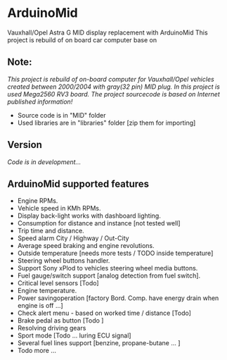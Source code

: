 # ArduinoMid
Vauxhall/Opel Astra G MID display replacement with ArduinoMid
This project is rebuild of on board car computer base on 

## Note:
_This project is rebuild of on-board computer for Vauxhall/Opel vehicles 
 created between 2000/2004 with gray(32 pin) MID plug.
In this project is used Mega2560 RV3 board.
The project sourcecode is based on Internet published information!_

* Source code is in "MID" folder
* Used libraries are in "libraries" folder [zip them for importing]

## Version 
   _Code is  in development..._

## ArduinoMid supported features

* Engine RPMs.
* Vehicle speed in KMh RPMs.
* Display back-light works with dashboard lighting.
* Consumption for distance and instance [not tested well]
* Trip time and distance.
* Speed alarm  City / Highway / Out-City
* Average speed braking and engine revolutions.
* Outside temperature [needs more tests / TODO inside temperature]
* Steering wheel buttons handler.
* Support Sony xPlod to vehicles steering wheel media buttons.
* Fuel gauge/switch support [analog detection from fuel switch].
* Critical level sensors [Todo]
* Еngine temperature.
* Power savingoperation [factory Bord. Comp. have energy drain when engine is off ...]
* Check alert menu - based on worked time / distance [Todo]
* Brake pedal as button [Todo ]
* Resolving driving gears 
* Sport mode [Todo ... luring ECU signal]
* Several fuel lines support [benzine, propane-butane ... ]
* Todo more ...







